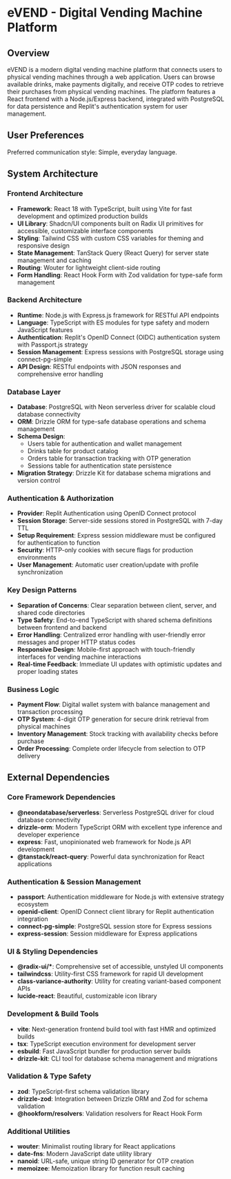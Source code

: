 # eVEND - Digital Vending Machine Platform

## Overview

eVEND is a modern digital vending machine platform that connects users to physical vending machines through a web application. Users can browse available drinks, make payments digitally, and receive OTP codes to retrieve their purchases from physical vending machines. The platform features a React frontend with a Node.js/Express backend, integrated with PostgreSQL for data persistence and Replit's authentication system for user management.

## User Preferences

Preferred communication style: Simple, everyday language.

## System Architecture

### Frontend Architecture

- **Framework**: React 18 with TypeScript, built using Vite for fast development and optimized production builds
- **UI Library**: Shadcn/UI components built on Radix UI primitives for accessible, customizable interface components
- **Styling**: Tailwind CSS with custom CSS variables for theming and responsive design
- **State Management**: TanStack Query (React Query) for server state management and caching
- **Routing**: Wouter for lightweight client-side routing
- **Form Handling**: React Hook Form with Zod validation for type-safe form management

### Backend Architecture

- **Runtime**: Node.js with Express.js framework for RESTful API endpoints
- **Language**: TypeScript with ES modules for type safety and modern JavaScript features
- **Authentication**: Replit's OpenID Connect (OIDC) authentication system with Passport.js strategy
- **Session Management**: Express sessions with PostgreSQL storage using connect-pg-simple
- **API Design**: RESTful endpoints with JSON responses and comprehensive error handling

### Database Layer

- **Database**: PostgreSQL with Neon serverless driver for scalable cloud database connectivity
- **ORM**: Drizzle ORM for type-safe database operations and schema management
- **Schema Design**:
  - Users table for authentication and wallet management
  - Drinks table for product catalog
  - Orders table for transaction tracking with OTP generation
  - Sessions table for authentication state persistence
- **Migration Strategy**: Drizzle Kit for database schema migrations and version control

### Authentication & Authorization

- **Provider**: Replit Authentication using OpenID Connect protocol
- **Session Storage**: Server-side sessions stored in PostgreSQL with 7-day TTL
- **Setup Requirement**: Express session middleware must be configured for authentication to function
- **Security**: HTTP-only cookies with secure flags for production environments
- **User Management**: Automatic user creation/update with profile synchronization

### Key Design Patterns

- **Separation of Concerns**: Clear separation between client, server, and shared code directories
- **Type Safety**: End-to-end TypeScript with shared schema definitions between frontend and backend
- **Error Handling**: Centralized error handling with user-friendly error messages and proper HTTP status codes
- **Responsive Design**: Mobile-first approach with touch-friendly interfaces for vending machine interactions
- **Real-time Feedback**: Immediate UI updates with optimistic updates and proper loading states

### Business Logic

- **Payment Flow**: Digital wallet system with balance management and transaction processing
- **OTP System**: 4-digit OTP generation for secure drink retrieval from physical machines
- **Inventory Management**: Stock tracking with availability checks before purchase
- **Order Processing**: Complete order lifecycle from selection to OTP delivery

## External Dependencies

### Core Framework Dependencies

- **@neondatabase/serverless**: Serverless PostgreSQL driver for cloud database connectivity
- **drizzle-orm**: Modern TypeScript ORM with excellent type inference and developer experience
- **express**: Fast, unopinionated web framework for Node.js API development
- **@tanstack/react-query**: Powerful data synchronization for React applications

### Authentication & Session Management

- **passport**: Authentication middleware for Node.js with extensive strategy ecosystem
- **openid-client**: OpenID Connect client library for Replit authentication integration
- **connect-pg-simple**: PostgreSQL session store for Express sessions
- **express-session**: Session middleware for Express applications

### UI & Styling Dependencies

- **@radix-ui/\***: Comprehensive set of accessible, unstyled UI components
- **tailwindcss**: Utility-first CSS framework for rapid UI development
- **class-variance-authority**: Utility for creating variant-based component APIs
- **lucide-react**: Beautiful, customizable icon library

### Development & Build Tools

- **vite**: Next-generation frontend build tool with fast HMR and optimized builds
- **tsx**: TypeScript execution environment for development server
- **esbuild**: Fast JavaScript bundler for production server builds
- **drizzle-kit**: CLI tool for database schema management and migrations

### Validation & Type Safety

- **zod**: TypeScript-first schema validation library
- **drizzle-zod**: Integration between Drizzle ORM and Zod for schema validation
- **@hookform/resolvers**: Validation resolvers for React Hook Form

### Additional Utilities

- **wouter**: Minimalist routing library for React applications
- **date-fns**: Modern JavaScript date utility library
- **nanoid**: URL-safe, unique string ID generator for OTP creation
- **memoizee**: Memoization library for function result caching
